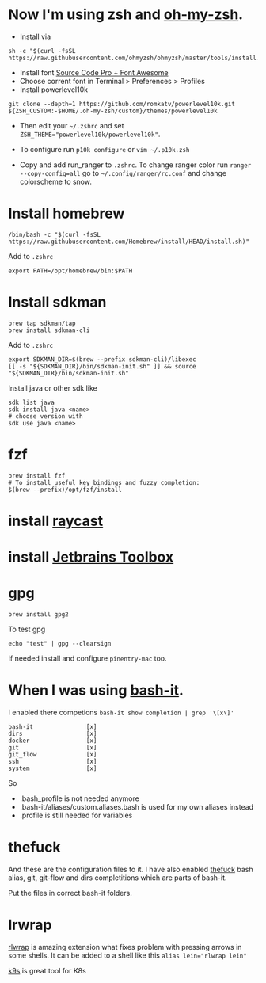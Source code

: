 # Now I'm using zsh and [oh-my-zsh](https://github.com/robbyrussell/oh-my-zsh).

* Install via
```
sh -c "$(curl -fsSL https://raw.githubusercontent.com/ohmyzsh/ohmyzsh/master/tools/install.sh)"
```
* Install font [Source Code Pro + Font Awesome](https://github.com/Falkor/dotfiles/blob/master/fonts/SourceCodePro%2BPowerline%2BAwesome%2BRegular.ttf)
* Choose corrent font in Terminal > Preferences > Profiles
* Install powerlevel10k
```
git clone --depth=1 https://github.com/romkatv/powerlevel10k.git ${ZSH_CUSTOM:-$HOME/.oh-my-zsh/custom}/themes/powerlevel10k
```
* Then edit your `~/.zshrc` and set `ZSH_THEME="powerlevel10k/powerlevel10k"`.
* To configure run `p10k configure` or `vim ~/.p10k.zsh`

* Copy and add run_ranger to `.zshrc`. To change ranger color run `ranger --copy-config=all` go to `~/.config/ranger/rc.conf` and change colorscheme to snow.

# Install homebrew
```
/bin/bash -c "$(curl -fsSL https://raw.githubusercontent.com/Homebrew/install/HEAD/install.sh)"
```

Add to `.zshrc`
```
export PATH=/opt/homebrew/bin:$PATH
```

# Install sdkman
```
brew tap sdkman/tap
brew install sdkman-cli
```

Add to `.zshrc`
```
export SDKMAN_DIR=$(brew --prefix sdkman-cli)/libexec
[[ -s "${SDKMAN_DIR}/bin/sdkman-init.sh" ]] && source "${SDKMAN_DIR}/bin/sdkman-init.sh"
```

Install java or other sdk like
```
sdk list java
sdk install java <name>
# choose version with
sdk use java <name>
```

# fzf
```
brew install fzf
# To install useful key bindings and fuzzy completion:
$(brew --prefix)/opt/fzf/install
```

# install [raycast](https://www.raycast.com)

# install [Jetbrains Toolbox](https://www.jetbrains.com/toolbox-app/)

# gpg
```
brew install gpg2
```
To test gpg
```
echo "test" | gpg --clearsign
```
If needed install and configure `pinentry-mac` too.

# When I was using [bash-it](https://github.com/Bash-it/bash-it).

I enabled there competions ```bash-it show completion | grep '\[x\]'```
```
bash-it               [x]     
dirs                  [x]     
docker                [x]     
git                   [x]     
git_flow              [x]     
ssh                   [x]     
system                [x]
```

So
* .bash_profile is not needed anymore
* .bash-it/aliases/custom.aliases.bash is used for my own aliases instead
* .profile is still needed for variables


# thefuck
And these are the configuration files to it. I have also enabled [thefuck](https://github.com/nvbn/thefuck) bash alias, git, git-flow and dirs completitions which are parts of bash-it.

Put the files in correct bash-it folders.

# lrwrap
[rlwrap](https://github.com/hanslub42/rlwrap) is amazing extension what fixes problem with pressing arrows in some shells. It can be added to a shell like this
```alias lein="rlwrap lein"```

[k9s](https://k9scli.io/) is great tool for K8s
